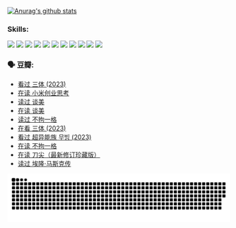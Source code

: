 
[![Anurag's github stats](https://github-readme-stats.vercel.app/api?username=w940853815)](https://github.com/anuraghazra/github-readme-stats)

### Skills:

<code><img height="32" src="https://cdn.jsdelivr.net/npm/simple-icons@v5/icons/python.svg"></code>
<code><img height="32" src="https://cdn.jsdelivr.net/npm/simple-icons@v5/icons/javascript.svg"></code>
<code><img height="32" src="https://cdn.jsdelivr.net/npm/simple-icons@v5/icons/django.svg"></code>
<code><img height="32" src="https://cdn.jsdelivr.net/npm/simple-icons@v5/icons/flask.svg"></code>
<code><img height="32" src="https://cdn.jsdelivr.net/npm/simple-icons@v5/icons/vuetify.svg"></code>
<code><img height="32" src="https://cdn.jsdelivr.net/npm/simple-icons@v5/icons/git.svg"></code>
<code><img height="32" src="https://cdn.jsdelivr.net/npm/simple-icons@v5/icons/docker.svg"></code>
<code><img height="32" src="https://cdn.jsdelivr.net/npm/simple-icons@v5/icons/postgresql.svg"></code>
<code><img height="32" src="https://cdn.jsdelivr.net/npm/simple-icons@v5/icons/elasticsearch.svg"></code>
<code><img height="32" src="https://cdn.jsdelivr.net/npm/simple-icons@v5/icons/macos.svg"></code>
<code><img height="32" src="https://cdn.jsdelivr.net/npm/simple-icons@v5/icons/linux.svg"></code>

### 🗣 豆瓣:

<!-- DOUBAN-ACTIVITIES:START -->
- [看过 三体‎ (2023)](https://www.douban.com/people/136069238/status/4574263039/?_i=12715640)
- [在读 小米创业思考](https://www.douban.com/people/136069238/status/4572047905/?_i=12715640)
- [读过 谈美](https://www.douban.com/people/136069238/status/4572047629/?_i=12715640)
- [在读 谈美](https://www.douban.com/people/136069238/status/4560861771/?_i=12715640)
- [读过 不拘一格](https://www.douban.com/people/136069238/status/4560861445/?_i=12715640)
- [在看 三体‎ (2023)](https://www.douban.com/people/136069238/status/4558185093/?_i=12715640)
- [看过 超异能族 무빙‎ (2023)](https://www.douban.com/people/136069238/status/4556824186/?_i=12715640)
- [在读 不拘一格](https://www.douban.com/people/136069238/status/4541712161/?_i=12715640)
- [在读 刀尖（最新修订珍藏版）](https://www.douban.com/people/136069238/status/4541711339/?_i=12715640)
- [读过 埃隆·马斯克传](https://www.douban.com/people/136069238/status/4541710351/?_i=12715640)
<!-- DOUBAN-ACTIVITIES:END -->


![Snake animation](https://raw.githubusercontent.com/w940853815/w940853815/output/github-contribution-grid-snake.svg)

<!--
**w940853815/w940853815** is a ✨ _special_ ✨ repository because its `README.md` (this file) appears on your GitHub profile.

Here are some ideas to get you started:

- 🔭 I’m currently working on ...
- 🌱 I’m currently learning ...
- 👯 I’m looking to collaborate on ...
- 🤔 I’m looking for help with ...
- 💬 Ask me about ...
- 📫 How to reach me: ...
- 😄 Pronouns: ...
- ⚡ Fun fact: ...
-->
